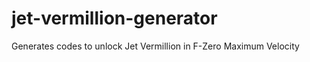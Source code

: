 jet-vermillion-generator
========================

Generates codes to unlock Jet Vermillion in F-Zero Maximum Velocity
